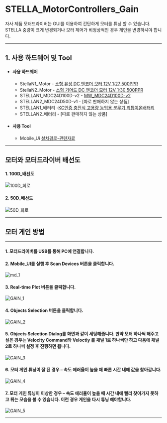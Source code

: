 # STELLA_MotorControllers_Gain
자사 제품 모터드라이버는 GUI를 이용하여 간단하게 모터를 튜닝 할 수 있습니다. STELLA 중량이 크게 변경되거나 모터 제어가 비정상적인 경우 게인을 변경하셔야 합니다.


***
## 1. 사용 하드웨어 및 Tool
 * #### 사용 하드웨어 
    - StellaN1_Motor - [소형 유성 DC 엔코더 모터 12V 1:27 500PPR](https://smartstore.naver.com/phonepong/products/5897519502)
    - StellaN2_Motor - [소형 기어드 DC 엔코더 모터 12V 1:30 500PPR](https://smartstore.naver.com/phonepong/products/5747732463)
     - STELLAN1_MDC24D100D-v2 - [MW_MDC24D100D-v2](http://www.devicemart.co.kr/goods/view?no=1077424)
     - STELLAN2_MDC24D50D-v1 - [따로 판매하지 않는 상품]
     - STELLAN1_배터리 -[KC인증 충전식 고용량 농업용 분무기 리튬이온배터리](https://www.weled.co.kr/goods/goods_view.php?goodsNo=1000034222)
    - STELLAN2_배터리 - [따로 판매하지 않는 상품]
* #### 사용 Tool
    - Mobile_Ui [설치경로-관련자료](https://www.devicemart.co.kr/goods/view?no=1077424#goods_file)
***
## **모터와 모터드라이버 배선도**
#### 1. 100D_배선도
![100D_회로](https://user-images.githubusercontent.com/85467544/155084736-b8d0f172-a15e-4104-bf24-bd55e7e87d66.png)

#### 2. 50D_배선도
![50D_회로](https://user-images.githubusercontent.com/85467544/155084730-378111ea-2681-4fc5-9665-cb57aaf575a6.png)

***
## **모터 게인  방법**
***
#### 1.  모터드라이버를 USB를 통해 PC에 연결합니다.  
#### 2. Mobile_UI를 실행 후 Scan Devices 버튼을 클릭합니다.
![md_1](https://user-images.githubusercontent.com/85467544/155093378-fb8caea4-ba94-4661-afa1-39a70140872f.png)
#### 3. Real-time Plot 버튼을 클릭합니다.
![GAIN_1](https://user-images.githubusercontent.com/85467544/155251568-0e65b651-3c10-43e9-b941-242ed161e523.png)
#### 4. Objects Selection 버튼을 클릭합니다. 
![GAIN_2](https://user-images.githubusercontent.com/85467544/155251574-8eb47117-74fd-4183-b31d-20f661293c54.png)
#### 5. Objects Selection Dialog를 화면과 같이 세팅해줍니다. 만약 모터 하나씩 해주고 싶은 경우는 Velocity Command와 Veloctiy 를 채널 1로 하나씩만 하고 다음에 채널 2로 하나씩 설정 후 진행하면 됩니다.
![GAIN_3](https://user-images.githubusercontent.com/85467544/155251576-e5a432f3-f242-46c8-9100-23e6a87abbd7.png)
#### 6. 모터 게인 튜닝이 잘 된 경우 – 속도 에러율이 높을 때 빠른 시간 내에 값을 찾아갑니다.
![GAIN_4](https://user-images.githubusercontent.com/85467544/155251577-c2398416-774e-40f8-915d-19a4b0d4445c.png)
#### 7. 모터 게인 튜닝이 이상한 경우 – 속도 에러율이 높을 때 시간 내에 빨리 찾아가지 못하고 튀는 모습을 볼 수 있습니다. 이런 경우 게인을 다시 튜닝 해야합니다. 
![GAIN_5](https://user-images.githubusercontent.com/85467544/155251579-877b9627-d765-4c03-9508-f137536805a9.png)
***
